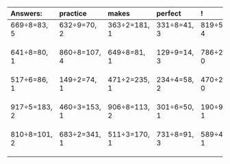 | Answers: | practice | makes | perfect | ! |
| :--- | :--- | :--- | :--- | :--- |
| 669÷8=83, 5 | 632÷9=70, 2 | 363÷2=181, 1 | 331÷8=41, 3 | 819÷5=163, 4 | 
|   |   |   |   |   | 
|   |   |   |   |   | 
|   |   |   |   |   | 
| 641÷8=80, 1 | 860÷8=107, 4 | 649÷8=81, 1 | 129÷9=14, 3 | 786÷2=393, 0 | 
|   |   |   |   |   | 
|   |   |   |   |   | 
|   |   |   |   |   | 
| 517÷6=86, 1 | 149÷2=74, 1 | 471÷2=235, 1 | 234÷4=58, 2 | 470÷2=235, 0 | 
|   |   |   |   |   | 
|   |   |   |   |   | 
|   |   |   |   |   | 
| 917÷5=183, 2 | 460÷3=153, 1 | 906÷8=113, 2 | 301÷6=50, 1 | 190÷9=21, 1 | 
|   |   |   |   |   | 
|   |   |   |   |   | 
|   |   |   |   |   | 
| 810÷8=101, 2 | 683÷2=341, 1 | 511÷3=170, 1 | 731÷8=91, 3 | 589÷4=147, 1 | 
|   |   |   |   |   | 
|   |   |   |   |   | 
|   |   |   |   |   | 
